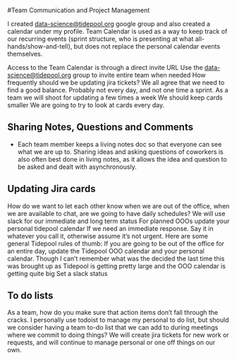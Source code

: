 #Team Communication and Project Management

I created data-science@tidepool.org google group and also created a calendar under my profile.
Team Calendar is used as a way to keep track of our recurring events (sprint structure, who is presenting at what all-hands/show-and-tell), but does not replace the personal calendar events themselves.

Access to the Team Calendar is through a direct invite URL
Use the data-science@tidepool.org group to invite entire team when needed
How frequently should we be updating jira tickets?
We all agree that we need to find a good balance. Probably not every day, and not one time a sprint.
As a team we will shoot for updating a few times a week
We should keep cards smaller
We are going to try to look at cards every day.



## Sharing Notes, Questions and Comments

* Each team member keeps a living notes doc so that everyone can see what we are up to. Sharing ideas 
and asking questions of coworkers is also often best done in 
living notes, as it allows the idea and question to be asked and dealt with asynchronously.

## Updating Jira cards

How do we want to let each other know when we are out of the office, when we are available to chat, are we going to have daily schedules? 
We will use slack for our immediate and long term status
For planned OOOs update your personal tidepool calendar
If we need an immediate response. Say it in whatever you call it, otherwise assume it’s not urgent.
Here are some general Tidepool rules of thumb:
If you are going to be out of the office for an entire day, update the Tidepool OOO calendar and your personal calendar. Though I can’t remember what was the decided the last time this was brought up as Tidepool is getting pretty large and the OOO calendar is getting quite big
Set a slack status


## To do lists
As a team, how do you make sure that action items don’t fall through the cracks. I personally use todoist to manage my personal to do list, but should we consider having a team to-do list that we can add to during meetings where we commit to doing things?
We will create jira tickets for new work or requests, and will continue to manage personal or one off things on our own.
